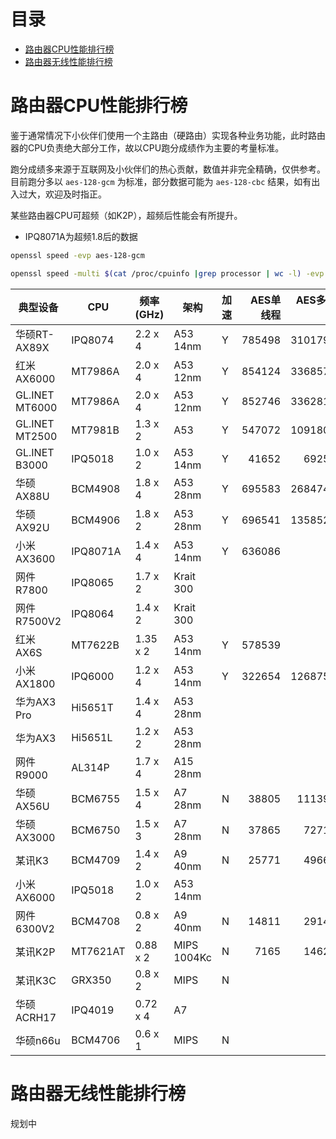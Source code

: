 # 目录

* [路由器CPU性能排行榜](#路由器CPU性能排行榜)
* [路由器无线性能排行榜](#路由器无线性能排行榜)

# 路由器CPU性能排行榜

鉴于通常情况下小伙伴们使用一个主路由（硬路由）实现各种业务功能，此时路由器的CPU负责绝大部分工作，故以CPU跑分成绩作为主要的考量标准。

跑分成绩多来源于互联网及小伙伴们的热心贡献，数值并非完全精确，仅供参考。目前跑分多以 `aes-128-gcm` 为标准，部分数据可能为 `aes-128-cbc` 结果，如有出入过大，欢迎及时指正。

某些路由器CPU可超频（如K2P），超频后性能会有所提升。

* IPQ8071A为超频1.8后的数据

```bash
openssl speed -evp aes-128-gcm
```

```bash
openssl speed -multi $(cat /proc/cpuinfo |grep processor | wc -l) -evp aes-128-gcm
```

| 典型设备      | CPU     | 频率(GHz) | 架构       | 加速 | AES单线程 | AES多线程 | DMIPS |
|--------------|---------|-----------|------------|-----|---------:|---------:|------:|
| 华硕RT-AX89X | IPQ8074  | 2.2 x 4  | A53 14nm    | Y   | 785498   | 3101794  | 18400 |
| 红米AX6000   | MT7986A  | 2.0 x 4  | A53 12nm    | Y   | 854124   | 3368572  |   |
| GL.INET MT6000| MT7986A  | 2.0 x 4  | A53 12nm    | Y   | 852746   | 3362810  |   |
| GL.INET MT2500| MT7981B  | 1.3 x 2  | A53     | Y   | 547072   | 1091802  |   |
| GL.INET B3000| IPQ5018  | 1.0 x 2  | A53 14nm    | Y   | 41652   | 69255  |   |
| 华硕AX88U    | BCM4908  | 1.8 x 4  | A53 28nm    | Y   | 695583   | 2684741  | 16560 |
| 华硕AX92U    | BCM4906  | 1.8 x 2  | A53 28nm    | Y   | 696541   | 1358529  | 8280  |
| 小米AX3600   | IPQ8071A | 1.4 x 4  | A53 14nm    | Y   | 636086   |   |  |
| 网件R7800    | IPQ8065  | 1.7 x 2  | Krait 300   |     |    |   |  |
| 网件R7500V2  | IPQ8064  | 1.4 x 2  | Krait 300   |     |    |   |  |
| 红米AX6S     | MT7622B  | 1.35 x 2 | A53 14nm    | Y   | 578539   |   |  |
| 小米AX1800   | IPQ6000  | 1.2 x 4  | A53 14nm    | Y   | 322654   | 1268751  | 11040 |
| 华为AX3 Pro  | Hi5651T  | 1.4 x 4  | A53 28nm    |     |    |   | 12880 |
| 华为AX3      | Hi5651L  | 1.2 x 2  | A53 28nm    |     |    |   | 5520 |
| 网件R9000    | AL314P   | 1.7 x 4  | A15 28nm    |     |    |   |  |
| 华硕AX56U    | BCM6755  | 1.5 x 4  | A7 28nm     | N   | 38805    | 111395   | 11400 |
| 华硕AX3000   | BCM6750  | 1.5 x 3  | A7 28nm     | N   | 37865    | 72714    | 8550  |
| 某讯K3       | BCM4709  | 1.4 x 2  | A9 40nm     | N   | 25771    | 49662    |       |
| 小米AX6000   | IPQ5018  | 1.0 x 2  | A53 14nm    |     |    |   | 4600  |
| 网件6300V2   | BCM4708  | 0.8 x 2  | A9 40nm     | N   | 14811    | 29145    |       |
| 某讯K2P      | MT7621AT | 0.88 x 2 | MIPS 1004Kc | N   | 7165     | 14623    | 2640  |
| 某讯K3C      | GRX350   | 0.8 x 2  | MIPS        | N   |    |     |   |
| 华硕ACRH17   | IPQ4019  | 0.72 x 4 | A7          |     |    |     |   |
| 华硕n66u     | BCM4706  | 0.6 x 1  | MIPS        | N   |    |     |   |


# 路由器无线性能排行榜

规划中

